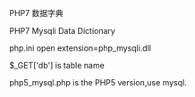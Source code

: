 PHP7 数据字典

PHP7 Mysqli Data Dictionary

php.ini  open  extension=php_mysqli.dll

$_GET['db'] is table name

php5_mysql.php is the PHP5 version,use mysql.
